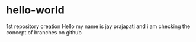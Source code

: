 # hello-world
1st repository creation
Hello my name is jay prajapati and i am checking the concept of branches on github
